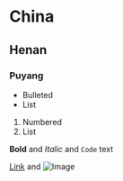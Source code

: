 # China
## Henan
### Puyang

- Bulleted
- List

1. Numbered
2. List

**Bold** and _Italic_ and `Code` text

[Link](https://twitter.com/routeweststage) and ![Image](https://www.instagram.com/p/CPAI0CtMGGj/)
```

